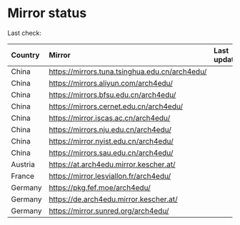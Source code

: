 <script src="./time.js"></script>
# Mirror status
Last check: <script type="text/javascript">localize(1742987959.0041914);</script>

|Country|Mirror|Last update|
|:------|:-----|:----------|
|China|https://mirrors.tuna.tsinghua.edu.cn/arch4edu/|<script type="text/javascript">localize(1742928426);</script>|
|China|https://mirrors.aliyun.com/arch4edu/|<script type="text/javascript">localize(1742971528);</script>|
|China|https://mirrors.bfsu.edu.cn/arch4edu/|<script type="text/javascript">localize(1742928426);</script>|
|China|https://mirrors.cernet.edu.cn/arch4edu/|<script type="text/javascript">localize(1742971528);</script>|
|China|https://mirror.iscas.ac.cn/arch4edu/|<script type="text/javascript">localize(1742971528);</script>|
|China|https://mirrors.nju.edu.cn/arch4edu/|<script type="text/javascript">localize(1742885206);</script>|
|China|https://mirror.nyist.edu.cn/arch4edu/|<script type="text/javascript">localize(1742928426);</script>|
|China|https://mirrors.sau.edu.cn/arch4edu/|<script type="text/javascript">localize(1731653531);</script>|
|Austria|https://at.arch4edu.mirror.kescher.at/|<script type="text/javascript">localize(1742928426);</script>|
|France|https://mirror.lesviallon.fr/arch4edu/|<script type="text/javascript">localize(1742928426);</script>|
|Germany|https://pkg.fef.moe/arch4edu/|<script type="text/javascript">localize(1742928426);</script>|
|Germany|https://de.arch4edu.mirror.kescher.at/|<script type="text/javascript">localize(1742928426);</script>|
|Germany|https://mirror.sunred.org/arch4edu/|<script type="text/javascript">localize(1742928426);</script>|

<script src="./tablefilter/tablefilter.js"></script>
<script src="./table.js"></script>